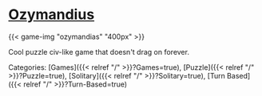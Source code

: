 # [Ozymandius](https://goblinzstudio.com/game/ozymandias/)

{{< game-img "ozymandias" "400px" >}}

Cool puzzle civ-like game that doesn't drag on forever.

Categories:
[Games]({{< relref "/" >}}?Games=true),
[Puzzle]({{< relref "/" >}}?Puzzle=true),
[Solitary]({{< relref "/" >}}?Solitary=true),
[Turn Based]({{< relref "/" >}}?Turn-Based=true)